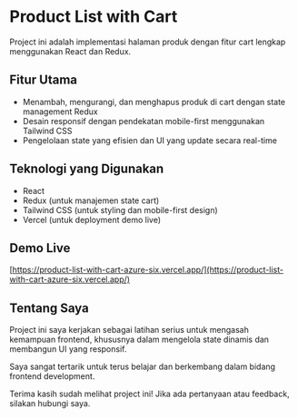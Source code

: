 # Product List with Cart

Project ini adalah implementasi halaman produk dengan fitur cart lengkap menggunakan React dan Redux.

## Fitur Utama

- Menambah, mengurangi, dan menghapus produk di cart dengan state management Redux  
- Desain responsif dengan pendekatan mobile-first menggunakan Tailwind CSS  
- Pengelolaan state yang efisien dan UI yang update secara real-time  

## Teknologi yang Digunakan

- React  
- Redux (untuk manajemen state cart)  
- Tailwind CSS (untuk styling dan mobile-first design)  
- Vercel (untuk deployment demo live)  

## Demo Live

[https://product-list-with-cart-azure-six.vercel.app/](https://product-list-with-cart-azure-six.vercel.app/)


## Tentang Saya

Project ini saya kerjakan sebagai latihan serius untuk mengasah kemampuan frontend, khususnya dalam mengelola state dinamis dan membangun UI yang responsif.

Saya sangat tertarik untuk terus belajar dan berkembang dalam bidang frontend development.

Terima kasih sudah melihat project ini! Jika ada pertanyaan atau feedback, silakan hubungi saya.
